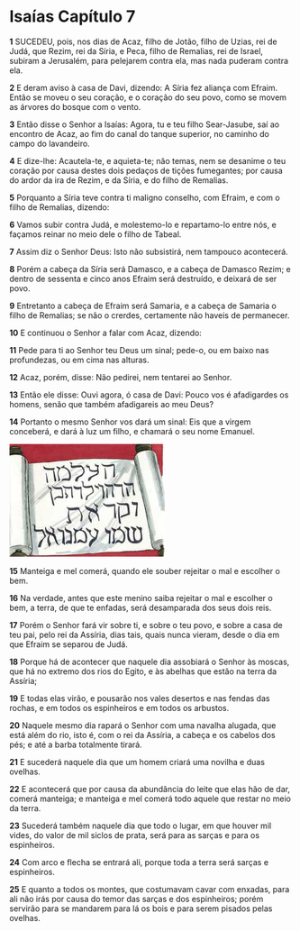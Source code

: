 # Isaías Capítulo 7

**1** 	SUCEDEU, pois, nos dias de Acaz, filho de Jotão, filho de Uzias, rei de Judá, que Rezim, rei da Síria, e Peca, filho de Remalias, rei de Israel, subiram a Jerusalém, para pelejarem contra ela, mas nada puderam contra ela.

**2** 	E deram aviso à casa de Davi, dizendo: A Síria fez aliança com Efraim. Então se moveu o seu coração, e o coração do seu povo, como se movem as árvores do bosque com o vento.

**3** 	Então disse o Senhor a Isaías: Agora, tu e teu filho Sear-Jasube, saí ao encontro de Acaz, ao fim do canal do tanque superior, no caminho do campo do lavandeiro.

**4** 	E dize-lhe: Acautela-te, e aquieta-te; não temas, nem se desanime o teu coração por causa destes dois pedaços de tições fumegantes; por causa do ardor da ira de Rezim, e da Síria, e do filho de Remalias.

**5** 	Porquanto a Síria teve contra ti maligno conselho, com Efraim, e com o filho de Remalias, dizendo:

**6** 	Vamos subir contra Judá, e molestemo-lo e repartamo-lo entre nós, e façamos reinar no meio dele o filho de Tabeal.

**7** 	Assim diz o Senhor Deus: Isto não subsistirá, nem tampouco acontecerá.

**8** 	Porém a cabeça da Síria será Damasco, e a cabeça de Damasco Rezim; e dentro de sessenta e cinco anos Efraim será destruído, e deixará de ser povo.

**9** 	Entretanto a cabeça de Efraim será Samaria, e a cabeça de Samaria o filho de Remalias; se não o crerdes, certamente não haveis de permanecer.

**10** 	E continuou o Senhor a falar com Acaz, dizendo:

**11** 	Pede para ti ao Senhor teu Deus um sinal; pede-o, ou em baixo nas profundezas, ou em cima nas alturas.

**12** 	Acaz, porém, disse: Não pedirei, nem tentarei ao Senhor.

**13** 	Então ele disse: Ouvi agora, ó casa de Davi: Pouco vos é afadigardes os homens, senão que também afadigareis ao meu Deus?

**14** 	Portanto o mesmo Senhor vos dará um sinal: Eis que a virgem conceberá, e dará à luz um filho, e chamará o seu nome Emanuel.

![](../Images/SweetPublishing/23-7-1.jpg) 

**15** 	Manteiga e mel comerá, quando ele souber rejeitar o mal e escolher o bem.

**16** 	Na verdade, antes que este menino saiba rejeitar o mal e escolher o bem, a terra, de que te enfadas, será desamparada dos seus dois reis.

**17** 	Porém o Senhor fará vir sobre ti, e sobre o teu povo, e sobre a casa de teu pai, pelo rei da Assíria, dias tais, quais nunca vieram, desde o dia em que Efraim se separou de Judá.

**18** 	Porque há de acontecer que naquele dia assobiará o Senhor às moscas, que há no extremo dos rios do Egito, e às abelhas que estão na terra da Assíria;

**19** 	E todas elas virão, e pousarão nos vales desertos e nas fendas das rochas, e em todos os espinheiros e em todos os arbustos.

**20** 	Naquele mesmo dia rapará o Senhor com uma navalha alugada, que está além do rio, isto é, com o rei da Assíria, a cabeça e os cabelos dos pés; e até a barba totalmente tirará.

**21** 	E sucederá naquele dia que um homem criará uma novilha e duas ovelhas.

**22** 	E acontecerá que por causa da abundância do leite que elas hão de dar, comerá manteiga; e manteiga e mel comerá todo aquele que restar no meio da terra.

**23** 	Sucederá também naquele dia que todo o lugar, em que houver mil vides, do valor de mil siclos de prata, será para as sarças e para os espinheiros.

**24** 	Com arco e flecha se entrará ali, porque toda a terra será sarças e espinheiros.

**25** 	E quanto a todos os montes, que costumavam cavar com enxadas, para ali não irás por causa do temor das sarças e dos espinheiros; porém servirão para se mandarem para lá os bois e para serem pisados pelas ovelhas.

